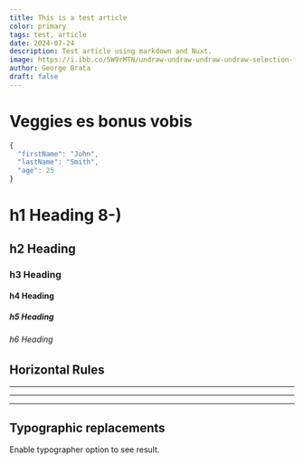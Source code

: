 ```yaml
---
title: This is a test article
color: primary
tags: test, article
date: 2024-07-24
description: Test article using markdown and Nuxt.
image: https://i.ibb.co/5W9rMTN/undraw-undraw-undraw-undraw-selection-f3no-jw9h-1-nxfh-1-6d1x.png
author: George Brata
draft: false
---
```


# Veggies es bonus vobis

```javascript
{
  "firstName": "John",
  "lastName": "Smith",
  "age": 25
}
```

# h1 Heading 8-)

## h2 Heading

### h3 Heading

#### h4 Heading

##### h5 Heading

###### h6 Heading

## Horizontal Rules

---

---

---

## Typographic replacements

Enable typographer option to see result.